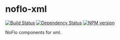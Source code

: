 # noflo-xml
[![Build Status](https://travis-ci.org/burkostya/noflo-lemox.png?branch=master)](https://travis-ci.org/burkostya/noflo-lemox) [![Dependency Status](https://gemnasium.com/burkostya/noflo-lemox.png)](https://gemnasium.com/burkostya/noflo-lemox) [![NPM version](https://badge.fury.io/js/noflo-lemox.png)](http://badge.fury.io/js/noflo-lemox)

NoFlo components for xml.
